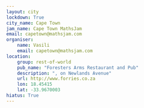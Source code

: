 ```yaml
---
layout: city                                           
lockdown: True
city_name: Cape Town                                                               
jam_name: Cape Town MathsJam
email: capetown@mathsjam.com
organiser:
    name: Vasili
    email: capetown@mathsjam.com
location:
    group: rest-of-world
    pub_name: "Foresters Arms Restaurant and Pub"
    description: ", on Newlands Avenue"
    url: http://www.forries.co.za
    lon: 18.45415
    lat: -33.9670003
hiatus: True
---
```

